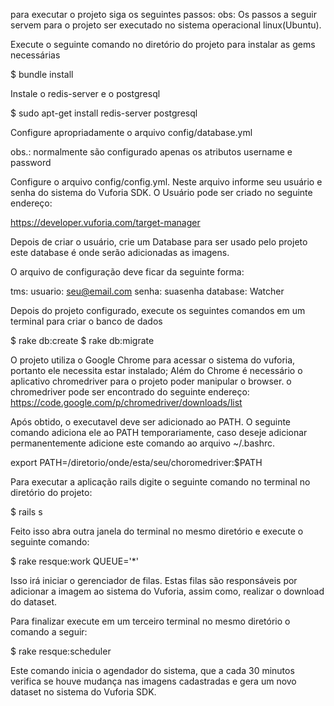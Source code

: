 para executar o projeto siga os seguintes passos:
obs: Os passos a seguir servem para o projeto ser executado no sistema operacional linux(Ubuntu).

Execute o seguinte comando no diretório do projeto para instalar as gems necessárias

$ bundle install

Instale o redis-server e o postgresql

$ sudo apt-get install redis-server postgresql

Configure apropriadamente o arquivo config/database.yml

obs.: normalmente são configurado apenas os atributos username e password

Configure o arquivo config/config.yml.
Neste arquivo informe seu usuário e senha do sistema do Vuforia SDK.
O Usuário pode ser criado no seguinte endereço:

https://developer.vuforia.com/target-manager

Depois de criar o usuário, crie um Database para ser usado pelo projeto
este database é onde serão adicionadas as imagens.

O arquivo de configuração deve ficar da seguinte forma:

tms:
  usuario: seu@email.com
  senha: suasenha
  database: Watcher

Depois do projeto configurado, execute os seguintes comandos em um terminal para criar o banco de dados

$ rake db:create
$ rake db:migrate


O projeto utiliza o Google Chrome para acessar o sistema do vuforia, portanto ele necessita estar instalado;
Além do Chrome é necessário o aplicativo chromedriver para o projeto poder manipular o browser.
o chromedriver pode ser encontrado do seguinte endereço: https://code.google.com/p/chromedriver/downloads/list

Após obtido, o executavel deve ser adicionado ao PATH. O seguinte comando adiciona ele ao PATH temporariamente,
caso deseje adicionar permanentemente adicione este comando ao arquivo ~/.bashrc.

export PATH=/diretorio/onde/esta/seu/choromedriver:$PATH

Para executar a aplicação rails digite o seguinte comando no terminal no diretório do projeto:

$ rails s

Feito isso abra outra janela do terminal no mesmo diretório e execute o seguinte comando:

$ rake resque:work QUEUE='*'

Isso irá iniciar o gerenciador de filas. Estas filas são responsáveis por adicionar a imagem ao sistema do Vuforia,
assim como, realizar o download do dataset.

Para finalizar execute em um terceiro terminal no mesmo diretório o comando a seguir:

$ rake resque:scheduler

Este comando inicia o agendador do sistema, que a cada 30 minutos verifica se houve mudança nas imagens cadastradas e
gera um novo dataset no sistema do Vuforia SDK.

